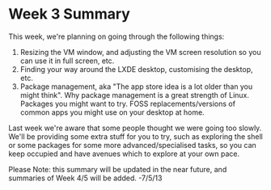 # Week 3 Summary #

This week, we're planning on going through the following things:

1) Resizing the VM window, and adjusting the VM screen resolution so you can use it in full screen, etc.
2) Finding your way around the LXDE desktop, customising the desktop, etc.
3) Package management, aka "The app store idea is a lot older than you might think". Why package management is a great strength of Linux. Packages you might want to try. FOSS replacements/versions of common apps you might use on your desktop at home.

Last week we're aware that some people thought we were going too slowly. We'll be providing some extra stuff for you to try, such as exploring the shell or some packages for some more advanced/specialised tasks, so you can keep occupied and have avenues which to explore at your own pace.

Please Note: this summary will be updated in the near future, and summaries of Week 4/5 will be added. -7/5/13
